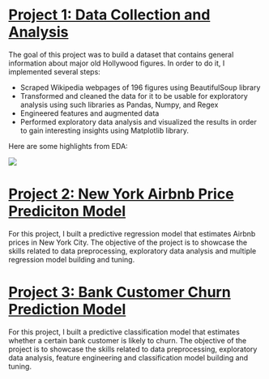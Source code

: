 # [Project 1: Data Collection and Analysis](https://github.com/dabykov/Projects/tree/main/project-1)
The goal of this project was to build a dataset that contains general information about major old Hollywood figures. In order to do it, I implemented several steps:
<ul>
<li> Scraped Wikipedia webpages of 196 figures using BeautifulSoup library </li>
<li> Transformed and cleaned the data for it to be usable for exploratory analysis using such libraries as Pandas, Numpy, and Regex </li>
<li> Engineered features and augmented data</li>
<li> Performed exploratory data analysis and visualized the results in order to gain interesting insights using Matplotlib library.</li> </ul>
Here are some highlights from EDA:

![](https://github.com/dabykov/Data-Science-Portfolio/blob/main/docs/assets/countries1.png)

# [Project 2: New York Airbnb Price Prediciton Model](https://github.com/dabykov/Projects/tree/main/project-2)
For this project, I built a predictive regression model that estimates Airbnb prices in New York City. The objective of the project is to showcase the skills related to data preprocessing, exploratory data analysis and multiple regression model building and tuning.


# [Project 3: Bank Customer Churn Prediction Model](https://github.com/dabykov/Projects/tree/main/project-3)
For this project, I built a predictive classification model that estimates whether a certain bank customer is likely to churn. The objective of the project is to showcase the skills related to data preprocessing, exploratory data analysis, feature engineering and classification model building and tuning.
